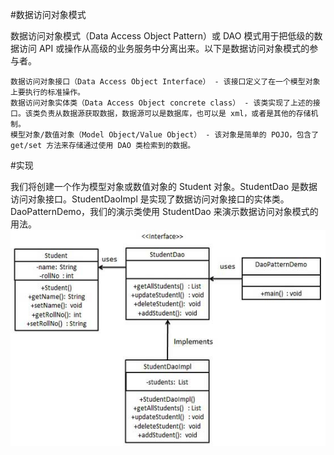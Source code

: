 #数据访问对象模式

数据访问对象模式（Data Access Object Pattern）或 DAO 模式用于把低级的数据访问 API 或操作从高级的业务服务中分离出来。以下是数据访问对象模式的参与者。

    数据访问对象接口（Data Access Object Interface） - 该接口定义了在一个模型对象上要执行的标准操作。
    数据访问对象实体类（Data Access Object concrete class） - 该类实现了上述的接口。该类负责从数据源获取数据，数据源可以是数据库，也可以是 xml，或者是其他的存储机制。
    模型对象/数值对象（Model Object/Value Object） - 该对象是简单的 POJO，包含了 get/set 方法来存储通过使用 DAO 类检索到的数据。

#实现

我们将创建一个作为模型对象或数值对象的 Student 对象。StudentDao 是数据访问对象接口。StudentDaoImpl 是实现了数据访问对象接口的实体类。DaoPatternDemo，我们的演示类使用 StudentDao 来演示数据访问对象模式的用法。
![](../image/dataAccessObjectPattern.jpg)
